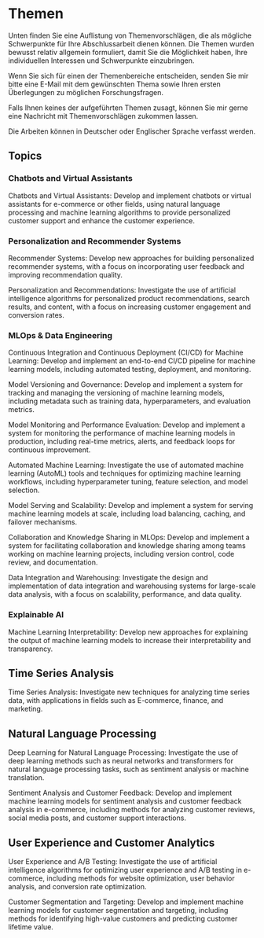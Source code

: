 # Themen

Unten finden Sie eine Auflistung von Themenvorschlägen, die als mögliche Schwerpunkte für Ihre Abschlussarbeit dienen können. Die Themen wurden bewusst relativ allgemein formuliert, damit Sie die Möglichkeit haben, Ihre individuellen Interessen und Schwerpunkte einzubringen. 

Wenn Sie sich für einen der Themenbereiche entscheiden, senden Sie mir bitte eine E-Mail mit dem gewünschten Thema sowie Ihren ersten Überlegungen zu möglichen Forschungsfragen.

Falls Ihnen keines der aufgeführten Themen zusagt, können Sie mir gerne eine Nachricht mit Themenvorschlägen zukommen lassen. 

Die Arbeiten können in Deutscher oder Englischer Sprache verfasst werden.


## Topics

### Chatbots and Virtual Assistants

Chatbots and Virtual Assistants: Develop and implement chatbots or virtual assistants for e-commerce or other fields, using natural language processing and machine learning algorithms to provide personalized customer support and enhance the customer experience.

### Personalization and Recommender Systems

Recommender Systems: Develop new approaches for building personalized recommender systems, with a focus on incorporating user feedback and improving recommendation quality.

Personalization and Recommendations: Investigate the use of artificial intelligence algorithms for personalized product recommendations, search results, and content, with a focus on increasing customer engagement and conversion rates.


### MLOps & Data Engineering

Continuous Integration and Continuous Deployment (CI/CD) for Machine Learning: Develop and implement an end-to-end CI/CD pipeline for machine learning models, including automated testing, deployment, and monitoring.

Model Versioning and Governance: Develop and implement a system for tracking and managing the versioning of machine learning models, including metadata such as training data, hyperparameters, and evaluation metrics.

Model Monitoring and Performance Evaluation: Develop and implement a system for monitoring the performance of machine learning models in production, including real-time metrics, alerts, and feedback loops for continuous improvement.

Automated Machine Learning: Investigate the use of automated machine learning (AutoML) tools and techniques for optimizing machine learning workflows, including hyperparameter tuning, feature selection, and model selection.

Model Serving and Scalability: Develop and implement a system for serving machine learning models at scale, including load balancing, caching, and failover mechanisms.

Collaboration and Knowledge Sharing in MLOps: Develop and implement a system for facilitating collaboration and knowledge sharing among teams working on machine learning projects, including version control, code review, and documentation.

Data Integration and Warehousing: Investigate the design and implementation of data integration and warehousing systems for large-scale data analysis, with a focus on scalability, performance, and data quality.


### Explainable AI

Machine Learning Interpretability: Develop new approaches for explaining the output of machine learning models to increase their interpretability and transparency.



## Time Series Analysis

Time Series Analysis: Investigate new techniques for analyzing time series data, with applications in fields such as E-commerce, finance, and marketing.

## Natural Language Processing

Deep Learning for Natural Language Processing: Investigate the use of deep learning methods such as neural networks and transformers for natural language processing tasks, such as sentiment analysis or machine translation.

Sentiment Analysis and Customer Feedback: Develop and implement machine learning models for sentiment analysis and customer feedback analysis in e-commerce, including methods for analyzing customer reviews, social media posts, and customer support interactions.

## User Experience and Customer Analytics

User Experience and A/B Testing: Investigate the use of artificial intelligence algorithms for optimizing user experience and A/B testing in e-commerce, including methods for website optimization, user behavior analysis, and conversion rate optimization.


Customer Segmentation and Targeting: Develop and implement machine learning models for customer segmentation and targeting, including methods for identifying high-value customers and predicting customer lifetime value.

